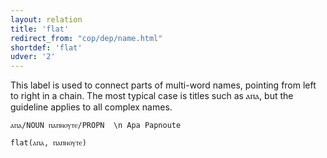 ```yaml
---
layout: relation
title: 'flat'
redirect_from: "cop/dep/name.html"
shortdef: 'flat'
udver: '2'
---
```


This label is used to connect parts of multi-word names, pointing from left to right in a chain. The most typical case is titles such as ⲁⲡⲁ, but the guideline applies to all complex names.

~~~ sdparse
ⲁⲡⲁ/NOUN ⲡⲁⲡⲛⲟⲩⲧⲉ/PROPN  \n Apa Papnoute

flat(ⲁⲡⲁ, ⲡⲁⲡⲛⲟⲩⲧⲉ)
~~~

<!-- Interlanguage links updated Pá kvě 14 11:09:05 CEST 2021 -->
